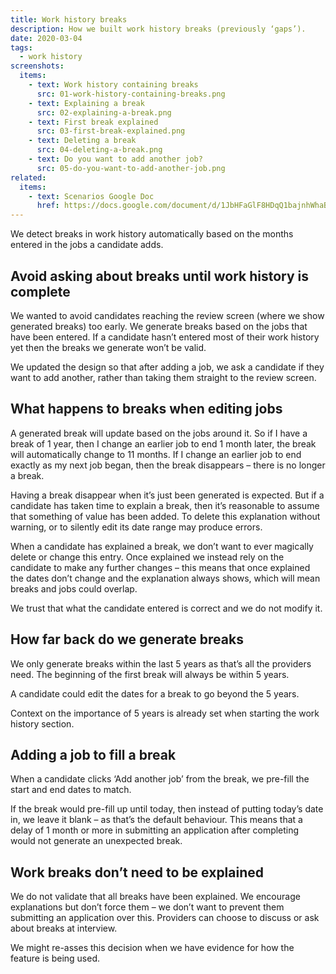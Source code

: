 ```yaml
---
title: Work history breaks
description: How we built work history breaks (previously ‘gaps’).
date: 2020-03-04
tags:
  - work history
screenshots:
  items:
    - text: Work history containing breaks
      src: 01-work-history-containing-breaks.png
    - text: Explaining a break
      src: 02-explaining-a-break.png
    - text: First break explained
      src: 03-first-break-explained.png
    - text: Deleting a break
      src: 04-deleting-a-break.png
    - text: Do you want to add another job?
      src: 05-do-you-want-to-add-another-job.png
related:
  items:
    - text: Scenarios Google Doc
      href: https://docs.google.com/document/d/1JbHFaGlF8HDqQ1bajnhWhaB1QYjWTByIEAqAcKE1evQ/edit
---
```


We detect breaks in work history automatically based on the months entered in the jobs a candidate adds.

## Avoid asking about breaks until work history is complete

We wanted to avoid candidates reaching the review screen (where we show generated breaks) too early. We generate breaks based on the jobs that have been entered. If a candidate hasn’t entered most of their work history yet then the breaks we generate won’t be valid.

We updated the design so that after adding a job, we ask a candidate if they want to add another, rather than taking them straight to the review screen.

## What happens to breaks when editing jobs

A generated break will update based on the jobs around it. So if I have a break of 1 year, then I change an earlier job to end 1 month later, the break will automatically change to 11 months. If I change an earlier job to end exactly as my next job began, then the break disappears – there is no longer a break.

Having a break disappear when it’s just been generated is expected. But if a candidate has taken time to explain a break, then it’s reasonable to assume that something of value has been added. To delete this explanation without warning, or to silently edit its date range may produce errors.

When a candidate has explained a break, we don’t want to ever magically delete or change this entry. Once explained we instead rely on the candidate to make any further changes – this means that once explained the dates don’t change and the explanation always shows, which will mean breaks and jobs could overlap.

We trust that what the candidate entered is correct and we do not modify it.

## How far back do we generate breaks

We only generate breaks within the last 5 years as that’s all the providers need. The beginning of the first break will always be within 5 years.

A candidate could edit the dates for a break to go beyond the 5 years.

Context on the importance of 5 years is already set when starting the work history section.

## Adding a job to fill a break

When a candidate clicks ‘Add another job’ from the break, we pre-fill the start and end dates to match.

If the break would pre-fill up until today, then instead of putting today’s date in, we leave it blank – as that’s the default behaviour. This means that a delay of 1 month or more in submitting an application after completing would not generate an unexpected break.

## Work breaks don’t need to be explained

We do not validate that all breaks have been explained. We encourage explanations but don’t force them – we don’t want to prevent them submitting an application over this. Providers can choose to discuss or ask about breaks at interview.

We might re-asses this decision when we have evidence for how the feature is being used.
